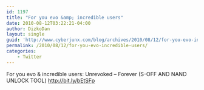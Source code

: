 ```yaml
---
id: 1197
title: "For you evo &amp; incredible users"
date: 2010-08-12T03:22:21-04:00
author: DizkoDan
layout: single
guid: 'http://www.cyberjunx.com/blog/archives/2010/08/12/for-you-evo-incredible-users/'
permalink: /2010/08/12/for-you-evo-incredible-users/
categories:
    - Twitter
---
```


For you evo &amp; incredible users: Unrevoked – Forever (S-OFF AND NAND UNLOCK TOOL) <http://bit.ly/bEtSFp>